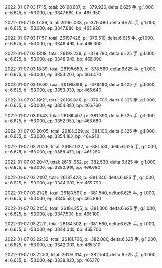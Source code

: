 2022-01-07 03:17:15, total: 26190.607, p: -379.920, delta:6.625 手, g:1.000, e: 6.625, b: -53.000, ep: 3347.680, bp: 465.950

2022-01-07 03:17:36, total: 26196.038, p: -379.480, delta:6.625 手, g:1.000, e: 6.625, b: -53.000, ep: 3347.880, bp: 465.920

2022-01-07 03:17:57, total: 26197.426, p: -379.510, delta:6.625 手, g:1.000, e: 6.625, b: -53.000, ep: 3348.490, bp: 466.000

2022-01-07 03:18:18, total: 26192.239, p: -379.780, delta:6.625 手, g:1.000, e: 6.625, b: -53.000, ep: 3348.940, bp: 466.090

2022-01-07 03:18:39, total: 26199.659, p: -378.560, delta:6.625 手, g:1.000, e: 6.625, b: -53.000, ep: 3353.200, bp: 466.470

2022-01-07 03:19:00, total: 26198.688, p: -379.190, delta:6.625 手, g:1.000, e: 6.625, b: -53.000, ep: 3353.930, bp: 466.640

2022-01-07 03:19:21, total: 26189.848, p: -379.700, delta:6.625 手, g:1.000, e: 6.625, b: -53.000, ep: 3354.380, bp: 466.760

2022-01-07 03:19:43, total: 26186.407, p: -381.390, delta:6.625 手, g:1.000, e: 6.625, b: -53.000, ep: 3352.050, bp: 466.680

2022-01-07 03:20:05, total: 26185.329, p: -381.100, delta:6.625 手, g:1.000, e: 6.625, b: -53.000, ep: 3354.180, bp: 466.910

2022-01-07 03:20:26, total: 26182.022, p: -381.530, delta:6.625 手, g:1.000, e: 6.625, b: -53.000, ep: 3356.470, bp: 467.250

2022-01-07 03:20:47, total: 26181.952, p: -382.530, delta:6.625 手, g:1.000, e: 6.625, b: -53.000, ep: 3350.910, bp: 466.680

2022-01-07 03:21:07, total: 26187.423, p: -381.340, delta:6.625 手, g:1.000, e: 6.625, b: -53.000, ep: 3344.980, bp: 465.790

2022-01-07 03:21:28, total: 26183.597, p: -381.540, delta:6.625 手, g:1.000, e: 6.625, b: -53.000, ep: 3345.580, bp: 465.890

2022-01-07 03:21:50, total: 26184.255, p: -381.300, delta:6.625 手, g:1.000, e: 6.625, b: -53.000, ep: 3347.500, bp: 466.100

2022-01-07 03:22:11, total: 26184.502, p: -381.560, delta:6.625 手, g:1.000, e: 6.625, b: -53.000, ep: 3344.040, bp: 465.700

2022-01-07 03:22:32, total: 26181.706, p: -382.080, delta:6.625 手, g:1.000, e: 6.625, b: -53.000, ep: 3342.000, bp: 465.510

2022-01-07 03:22:53, total: 26176.314, p: -382.540, delta:6.625 手, g:1.000, e: 6.625, b: -53.000, ep: 3338.820, bp: 465.170